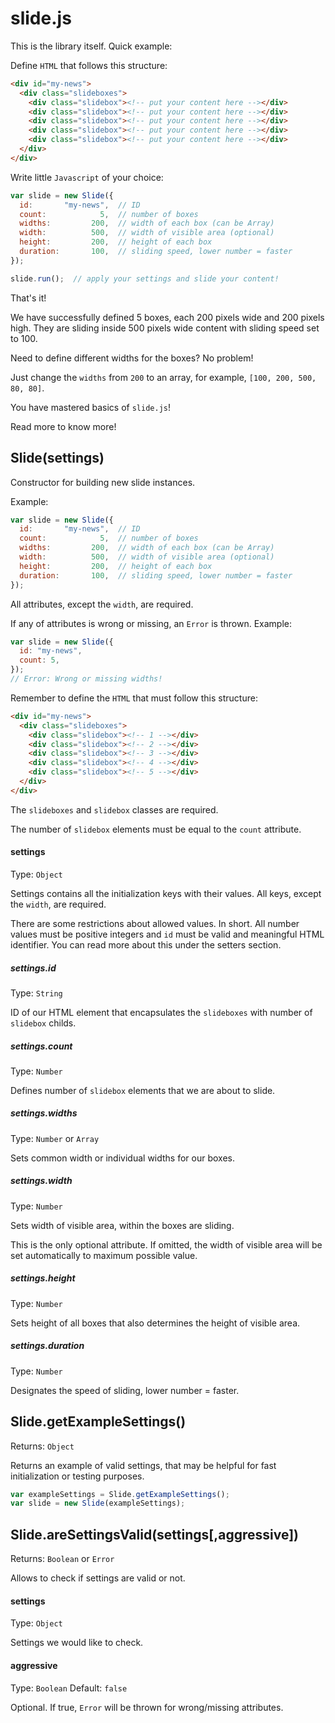 # slide.js

This is the library itself. Quick example:

Define `HTML` that follows this structure:

```html
<div id="my-news">
  <div class="slideboxes">
    <div class="slidebox"><!-- put your content here --></div>
    <div class="slidebox"><!-- put your content here --></div>
    <div class="slidebox"><!-- put your content here --></div>
    <div class="slidebox"><!-- put your content here --></div>
    <div class="slidebox"><!-- put your content here --></div>
  </div>
</div>
```

Write little `Javascript` of your choice:

```js
var slide = new Slide({
  id:       "my-news",  // ID
  count:            5,  // number of boxes
  widths:         200,  // width of each box (can be Array)
  width:          500,  // width of visible area (optional)
  height:         200,  // height of each box
  duration:       100,  // sliding speed, lower number = faster
});

slide.run();  // apply your settings and slide your content!
```

That's it!

We have successfully defined 5 boxes, each 200 pixels wide and 200 pixels high. They are sliding inside 500 pixels wide content with sliding speed set to 100.

Need to define different widths for the boxes? No problem!

Just change the `widths` from `200` to an array, for example, `[100, 200, 500, 80, 80]`.

You have mastered basics of `slide.js`!

Read more to know more!

## Slide(settings)

Constructor for building new slide instances.

Example:

```js
var slide = new Slide({
  id:       "my-news",  // ID
  count:            5,  // number of boxes
  widths:         200,  // width of each box (can be Array)
  width:          500,  // width of visible area (optional)
  height:         200,  // height of each box
  duration:       100,  // sliding speed, lower number = faster
});
```

All attributes, except the `width`, are required.

If any of attributes is wrong or missing, an `Error` is thrown. Example:

```js
var slide = new Slide({
  id: "my-news",
  count: 5,
});
// Error: Wrong or missing widths!
```

Remember to define the `HTML` that must follow this structure:

```html
<div id="my-news">
  <div class="slideboxes">
    <div class="slidebox"><!-- 1 --></div>
    <div class="slidebox"><!-- 2 --></div>
    <div class="slidebox"><!-- 3 --></div>
    <div class="slidebox"><!-- 4 --></div>
    <div class="slidebox"><!-- 5 --></div>
  </div>
</div>
```

The `slideboxes` and `slidebox` classes are required.

The number of `slidebox` elements must be equal to the `count` attribute.

#### settings

Type: `Object`

Settings contains all the initialization keys with their values. All keys, except the `width`, are required.

There are some restrictions about allowed values. In short. All number values must be positive integers and `id` must be valid and meaningful HTML identifier. You can read more about this under the setters section.

##### settings.id

Type: `String`

ID of our HTML element that encapsulates the `slideboxes` with number of `slidebox` childs.

##### settings.count

Type: `Number`

Defines number of `slidebox` elements that we are about to slide.

##### settings.widths

Type: `Number` or  `Array`

Sets common width or individual widths for our boxes.

##### settings.width

Type: `Number`

Sets width of visible area, within the boxes are sliding.

This is the only optional attribute. If omitted, the width of visible area will be set automatically to maximum possible value.

##### settings.height

Type: `Number`

Sets height of all boxes that also determines the height of visible area.

##### settings.duration

Type: `Number`

Designates the speed of sliding, lower number = faster. 

## Slide.getExampleSettings()

Returns: `Object`

Returns an example of valid settings, that may be helpful for fast initialization or testing purposes.

```js
var exampleSettings = Slide.getExampleSettings();
var slide = new Slide(exampleSettings);
```

## Slide.areSettingsValid(settings[,aggressive])

Returns: `Boolean` or `Error`

Allows to check if settings are valid or not.

#### settings

Type: `Object`

Settings we would like to check.

#### aggressive

Type: `Boolean` Default: `false`

Optional. If true, `Error` will be thrown for wrong/missing attributes.

